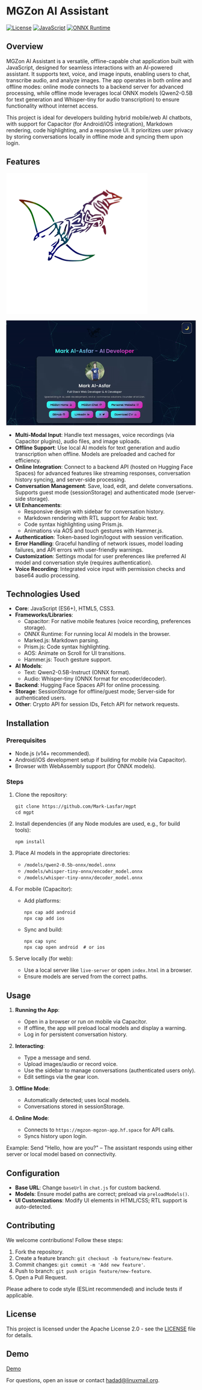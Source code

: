 # MGZon AI Assistant

[![License](https://img.shields.io/badge/license-Apache%202.0-blue.svg)](https://www.apache.org/licenses/LICENSE-2.0)
[![JavaScript](https://img.shields.io/badge/language-JavaScript-yellow.svg)](https://developer.mozilla.org/en-US/docs/Web/JavaScript)
[![ONNX Runtime](https://img.shields.io/badge/ONNX-Runtime-orange.svg)](https://onnxruntime.ai/)

## Overview

MGZon AI Assistant is a versatile, offline-capable chat application built with JavaScript, designed for seamless interactions with an AI-powered assistant. It supports text, voice, and image inputs, enabling users to chat, transcribe audio, and analyze images. The app operates in both online and offline modes: online mode connects to a backend server for advanced processing, while offline mode leverages local ONNX models (Qwen2-0.5B for text generation and Whisper-tiny for audio transcription) to ensure functionality without internet access.

This project is ideal for developers building hybrid mobile/web AI chatbots, with support for Capacitor (for Android/iOS integration), Markdown rendering, code highlighting, and a responsive UI. It prioritizes user privacy by storing conversations locally in offline mode and syncing them upon login.

## Features

![LOGO MGPT](static/images/mg.png)

![Demo Live](static/video/mg.gif)


- **Multi-Modal Input**: Handle text messages, voice recordings (via Capacitor plugins), audio files, and image uploads.
- **Offline Support**: Use local AI models for text generation and audio transcription when offline. Models are preloaded and cached for efficiency.
- **Online Integration**: Connect to a backend API (hosted on Hugging Face Spaces) for advanced features like streaming responses, conversation history syncing, and server-side processing.
- **Conversation Management**: Save, load, edit, and delete conversations. Supports guest mode (sessionStorage) and authenticated mode (server-side storage).
- **UI Enhancements**:
  - Responsive design with sidebar for conversation history.
  - Markdown rendering with RTL support for Arabic text.
  - Code syntax highlighting using Prism.js.
  - Animations via AOS and touch gestures with Hammer.js.
- **Authentication**: Token-based login/logout with session verification.
- **Error Handling**: Graceful handling of network issues, model loading failures, and API errors with user-friendly warnings.
- **Customization**: Settings modal for user preferences like preferred AI model and conversation style (requires authentication).
- **Voice Recording**: Integrated voice input with permission checks and base64 audio processing.

## Technologies Used

- **Core**: JavaScript (ES6+), HTML5, CSS3.
- **Frameworks/Libraries**:
  - Capacitor: For native mobile features (voice recording, preferences storage).
  - ONNX Runtime: For running local AI models in the browser.
  - Marked.js: Markdown parsing.
  - Prism.js: Code syntax highlighting.
  - AOS: Animate on Scroll for UI transitions.
  - Hammer.js: Touch gesture support.
- **AI Models**:
  - Text: Qwen2-0.5B-Instruct (ONNX format).
  - Audio: Whisper-tiny (ONNX format for encoder/decoder).
- **Backend**: Hugging Face Spaces API for online processing.
- **Storage**: SessionStorage for offline/guest mode; Server-side for authenticated users.
- **Other**: Crypto API for session IDs, Fetch API for network requests.

## Installation

### Prerequisites
- Node.js (v14+ recommended).
- Android/iOS development setup if building for mobile (via Capacitor).
- Browser with WebAssembly support (for ONNX models).

### Steps
1. Clone the repository:
   ```
   git clone https://github.com/Mark-Lasfar/mgpt
   cd mgpt
   ```

2. Install dependencies (if any Node modules are used, e.g., for build tools):
   ```
   npm install
   ```

3. Place AI models in the appropriate directories:
   - `/models/qwen2-0.5b-onnx/model.onnx`
   - `/models/whisper-tiny-onnx/encoder_model.onnx`
   - `/models/whisper-tiny-onnx/decoder_model.onnx`

4. For mobile (Capacitor):
   - Add platforms:
     ```
     npx cap add android
     npx cap add ios
     ```
   - Sync and build:
     ```
     npx cap sync
     npx cap open android  # or ios
     ```

5. Serve locally (for web):
   - Use a local server like `live-server` or open `index.html` in a browser.
   - Ensure models are served from the correct paths.

## Usage

1. **Running the App**:
   - Open in a browser or run on mobile via Capacitor.
   - If offline, the app will preload local models and display a warning.
   - Log in for persistent conversation history.

2. **Interacting**:
   - Type a message and send.
   - Upload images/audio or record voice.
   - Use the sidebar to manage conversations (authenticated users only).
   - Edit settings via the gear icon.

3. **Offline Mode**:
   - Automatically detected; uses local models.
   - Conversations stored in sessionStorage.

4. **Online Mode**:
   - Connects to `https://mgzon-mgzon-app.hf.space` for API calls.
   - Syncs history upon login.

Example: Send "Hello, how are you?" – The assistant responds using either server or local model based on connectivity.

## Configuration

- **Base URL**: Change `baseUrl` in `chat.js` for custom backend.
- **Models**: Ensure model paths are correct; preload via `preloadModels()`.
- **UI Customizations**: Modify UI elements in HTML/CSS; RTL support is auto-detected.

## Contributing

We welcome contributions! Follow these steps:
1. Fork the repository.
2. Create a feature branch: `git checkout -b feature/new-feature`.
3. Commit changes: `git commit -m 'Add new feature'`.
4. Push to branch: `git push origin feature/new-feature`.
5. Open a Pull Request.

Please adhere to code style (ESLint recommended) and include tests if applicable.

## License



This project is licensed under the Apache License 2.0 - see the [LICENSE](LICENSE) file for details.

## Demo 

[Demo](https://mgzonai.vercel.app)


For questions, open an issue or contact [hadad@linuxmail.org](mailto:hadad@linuxmail.org).